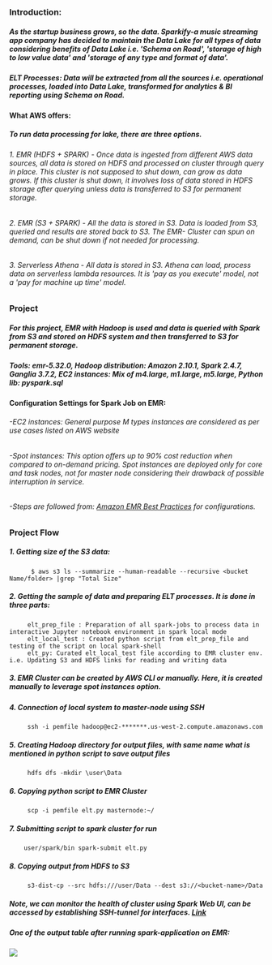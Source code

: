 ### Introduction: 
##### As the startup business grows, so the data. Sparkify-a music streaming app company has decided to maintain the Data Lake for all types of data considering benefits of Data Lake i.e. 'Schema on Road', 'storage of high to low value data'  and  'storage of any type and format of data'. 
##### ELT Processes: Data will be extracted from all the sources i.e. operational processes, loaded into Data Lake, transformed for analytics & BI reporting using Schema on Road.
#### What AWS offers:
##### To run data processing for lake, there are three options.
###### 1. EMR (HDFS + SPARK) - Once data is ingested from different AWS data sources, all data is stored on HDFS and processed on cluster through query in place. This cluster is not supposed to shut down, can grow as data grows. If this cluster is shut down, it involves loss of data stored in HDFS storage after querying unless data is transferred to S3 for permanent storage.
###### 2. EMR (S3 + SPARK) - All the data is stored in S3. Data is loaded from S3, queried and results are stored back to S3. The EMR- Cluster can spun on demand, can be shut down if not needed for processing.
###### 3. Serverless Athena - All data is stored in S3. Athena can load, process data on serverless lambda resources. It is 'pay as you execute' model, not a 'pay for machine up time' model.

### Project
##### For this project, EMR with Hadoop is used and data is queried with Spark from S3 and stored on HDFS system and then transferred to S3 for permanent storage.
##### Tools: emr-5.32.0, Hadoop distribution: Amazon 2.10.1, Spark 2.4.7, Ganglia 3.7.2, EC2 instances: Mix of m4.large, m1.large, m5.large, Python lib: pyspark.sql

#### Configuration Settings for Spark Job on EMR:
###### -EC2 instances: General purpose M types instances are considered as per use cases listed on AWS website
###### -Spot instances: This option offers up to 90% cost reduction when compared to on-demand pricing. Spot instances are deployed only for core and task nodes, not for master node considering their drawback of possible interruption in service.
###### -Steps are followed from: [Amazon EMR Best Practices](https://aws.amazon.com/blogs/big-data/best-practices-for-successfully-managing-memory-for-apache-spark-applications-on-amazon-emr/) for configurations.
### Project Flow

##### 1. Getting size of the S3 data:
          
          $ aws s3 ls --summarize --human-readable --recursive <bucket Name/folder> |grep "Total Size"

##### 2. Getting the sample of data and preparing ELT processes. It is done in three parts:
         
         elt_prep_file : Preparation of all spark-jobs to process data in interactive Jupyter notebook environment in spark local mode
         elt_local_test : Created python script from elt_prep_file and testing of the script on local spark-shell
         elt_py: Curated elt_local_test file according to EMR cluster env. i.e. Updating S3 and HDFS links for reading and writing data
         
 ##### 3. EMR Cluster can be created by AWS CLI or manually. Here, it is created manually to leverage spot instances option.
 ##### 4. Connection of local system to master-node using SSH
     
         ssh -i pemfile hadoop@ec2-*******.us-west-2.compute.amazonaws.com
 ##### 5. Creating Hadoop directory for output files, with same name what is mentioned in python script to save output files
         
         hdfs dfs -mkdir \user\Data
 ##### 6. Copying python script to EMR Cluster
        
         scp -i pemfile elt.py masternode:~/
 ##### 7. Submitting script to spark cluster for run
      
        user/spark/bin spark-submit elt.py
 ##### 8. Copying output from HDFS to S3
         
         s3-dist-cp --src hdfs:///user/Data --dest s3://<bucket-name>/Data
  
 ##### Note, we can monitor the health of cluster using Spark Web UI, can be accessed by establishing SSH-tunnel for interfaces. [Link](https://medium.com/@mht.amul/running-sparkui-on-amazon-emr-4b7b5b8f64e)
  
  ##### One of the output table after running spark-application on EMR:
  
  ![](https://github.com/RammySekham/lake-elt/blob/main/S3_output.PNG)
